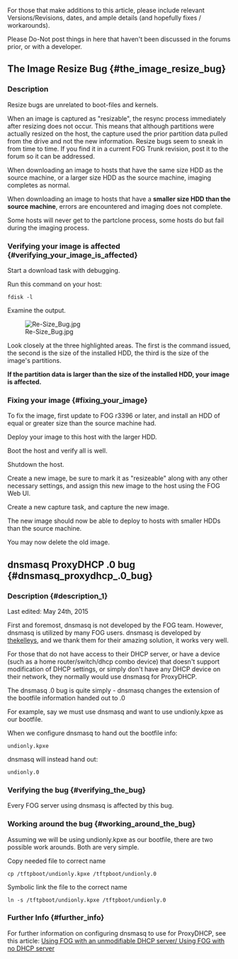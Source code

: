 For those that make additions to this article, please include relevant
Versions/Revisions, dates, and ample details (and hopefully fixes /
workarounds).

Please Do-Not post things in here that haven\'t been discussed in the
forums prior, or with a developer.

## The Image Resize Bug {#the_image_resize_bug}

### Description

Resize bugs are unrelated to boot-files and kernels.

When an image is captured as \"resizable\", the resync process
immediately after resizing does not occur. This means that although
partitions were actually resized on the host, the capture used the prior
partition data pulled from the drive and not the new information. Resize
bugs seem to sneak in from time to time. If you find it in a current FOG
Trunk revision, post it to the forum so it can be addressed.

When downloading an image to hosts that have the same size HDD as the
source machine, or a larger size HDD as the source machine, imaging
completes as normal.

When downloading an image to hosts that have a **smaller size HDD than
the source machine**, errors are encountered and imaging does not
complete.

Some hosts will never get to the partclone process, some hosts do but
fail during the imaging process.

### Verifying your image is affected {#verifying_your_image_is_affected}

Start a download task with debugging.

Run this command on your host:

    fdisk -l

Examine the output.

<figure>
<img src="Re-Size_Bug.jpg" title="Re-Size_Bug.jpg" />
<figcaption>Re-Size_Bug.jpg</figcaption>
</figure>

Look closely at the three highlighted areas. The first is the command
issued, the second is the size of the installed HDD, the third is the
size of the image\'s partitions.

**If the partition data is larger than the size of the installed HDD,
your image is affected.**

### Fixing your image {#fixing_your_image}

To fix the image, first update to FOG r3396 or later, and install an HDD
of equal or greater size than the source machine had.

Deploy your image to this host with the larger HDD.

Boot the host and verify all is well.

Shutdown the host.

Create a new image, be sure to mark it as \"resizeable\" along with any
other necessary settings, and assign this new image to the host using
the FOG Web UI.

Create a new capture task, and capture the new image.

The new image should now be able to deploy to hosts with smaller HDDs
than the source machine.

You may now delete the old image.

## dnsmasq ProxyDHCP .0 bug {#dnsmasq_proxydhcp_.0_bug}

### Description {#description_1}

Last edited: May 24th, 2015

First and foremost, dnsmasq is not developed by the FOG team. However,
dnsmasq is utilized by many FOG users. dnsmasq is developed by
[thekelleys](http://www.thekelleys.org.uk/dnsmasq/doc.html), and we
thank them for their amazing solution, it works very well.

For those that do not have access to their DHCP server, or have a device
(such as a home router/switch/dhcp combo device) that doesn\'t support
modification of DHCP settings, or simply don\'t have any DHCP device on
their network, they normally would use dnsmasq for ProxyDHCP.

The dnsmasq .0 bug is quite simply - dnsmasq changes the extension of
the bootfile information handed out to .0

For example, say we must use dnsmasq and want to use undionly.kpxe as
our bootfile.

When we configure dnsmasq to hand out the bootfile info:

    undionly.kpxe

dnsmasq will instead hand out:

    undionly.0

### Verifying the bug {#verifying_the_bug}

Every FOG server using dnsmasq is affected by this bug.

### Working around the bug {#working_around_the_bug}

Assuming we will be using undionly.kpxe as our bootfile, there are two
possible work arounds. Both are very simple.

Copy needed file to correct name

    cp /tftpboot/undionly.kpxe /tftpboot/undionly.0

Symbolic link the file to the correct name

    ln -s /tftpboot/undionly.kpxe /tftpboot/undionly.0

### Further Info {#further_info}

For further information on configuring dnsmasq to use for ProxyDHCP, see
this article: [Using FOG with an unmodifiable DHCP server/ Using FOG
with no DHCP
server](Using_FOG_with_an_unmodifiable_DHCP_server/_Using_FOG_with_no_DHCP_server "wikilink")
